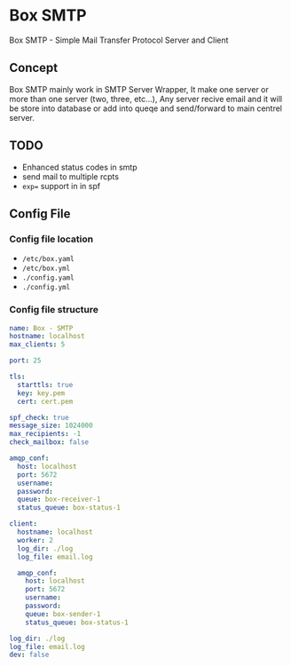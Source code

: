 # Box SMTP
Box SMTP - Simple Mail Transfer Protocol Server and Client

## Concept
Box SMTP mainly work in SMTP Server Wrapper, It make one server or more than one server (two, three, etc...), Any server recive email and it will be store into database or add into queqe and send/forward to main centrel server.

## TODO
- Enhanced status codes in smtp
- send mail to multiple rcpts
- `exp=` support in  in spf

## Config File

### Config file location
- `/etc/box.yaml`
- `/etc/box.yml`
- `./config.yaml`
- `./config.yml`

### Config file structure
```yaml
name: Box - SMTP
hostname: localhost
max_clients: 5

port: 25

tls:
  starttls: true
  key: key.pem
  cert: cert.pem

spf_check: true
message_size: 1024000
max_recipients: -1
check_mailbox: false

amqp_conf:
  host: localhost
  port: 5672
  username:
  password:
  queue: box-receiver-1
  status_queue: box-status-1

client:
  hostname: localhost
  worker: 2
  log_dir: ./log
  log_file: email.log

  amqp_conf:
    host: localhost
    port: 5672
    username:
    password:
    queue: box-sender-1
    status_queue: box-status-1

log_dir: ./log
log_file: email.log
dev: false
```

